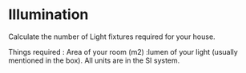 # Illumination
Calculate the number of Light fixtures required for your house.

Things required : Area of your room (m2)
                :lumen of your light (usually mentioned in the box).
All units are in the SI system.
